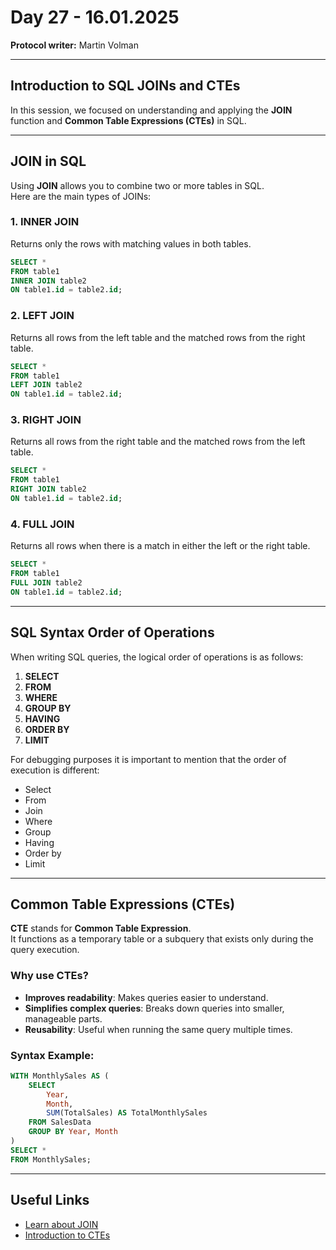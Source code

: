 # Day 27 - 16.01.2025
**Protocol writer:** Martin Volman  

---

## Introduction to SQL JOINs and CTEs

In this session, we focused on understanding and applying the **JOIN** function and **Common Table Expressions (CTEs)** in SQL.

---

## JOIN in SQL

Using **JOIN** allows you to combine two or more tables in SQL.  
Here are the main types of JOINs:

### 1. INNER JOIN  
Returns only the rows with matching values in both tables.  
```sql
SELECT * 
FROM table1
INNER JOIN table2
ON table1.id = table2.id;
```

### 2. LEFT JOIN  
Returns all rows from the left table and the matched rows from the right table.  
```sql
SELECT * 
FROM table1
LEFT JOIN table2
ON table1.id = table2.id;
```

### 3. RIGHT JOIN  
Returns all rows from the right table and the matched rows from the left table.  
```sql
SELECT * 
FROM table1
RIGHT JOIN table2
ON table1.id = table2.id;
```

### 4. FULL JOIN  
Returns all rows when there is a match in either the left or the right table.  
```sql
SELECT * 
FROM table1
FULL JOIN table2
ON table1.id = table2.id;
```

---

## SQL Syntax Order of Operations

When writing SQL queries, the logical order of operations is as follows:
1. **SELECT**  
2. **FROM**  
3. **WHERE**  
4. **GROUP BY**  
5. **HAVING**  
6. **ORDER BY**  
7. **LIMIT**

For debugging purposes it is important to mention that the order of execution is different:

- Select
- From
- Join
- Where
- Group
- Having
- Order by
- Limit

---

## Common Table Expressions (CTEs)

**CTE** stands for **Common Table Expression**.  
It functions as a temporary table or a subquery that exists only during the query execution.

### Why use CTEs?
- **Improves readability**: Makes queries easier to understand.
- **Simplifies complex queries**: Breaks down queries into smaller, manageable parts.
- **Reusability**: Useful when running the same query multiple times.

### Syntax Example:
```sql
WITH MonthlySales AS (
    SELECT
        Year,
        Month,
        SUM(TotalSales) AS TotalMonthlySales
    FROM SalesData
    GROUP BY Year, Month
)
SELECT *
FROM MonthlySales;
```

---

## Useful Links

- [Learn about JOIN](https://www.scaler.com/topics/sql/foreign-key-in-sql/)  
- [Introduction to CTEs](https://www.datacamp.com/tutorial/cte-sql)  

